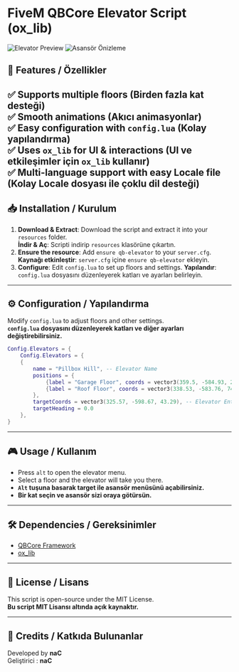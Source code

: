 # FiveM QBCore Elevator Script (ox_lib)

![Elevator Preview](https://hizliresim.com/rsxxmml)
![Asansör Önizleme](https://hizliresim.com/rsxxmml)

## 📌 Features / Özellikler
✅ Supports multiple floors (Birden fazla kat desteği)  
✅ Smooth animations (Akıcı animasyonlar)  
✅ Easy configuration with `config.lua` (Kolay yapılandırma)  
✅ Uses `ox_lib` for UI & interactions (UI ve etkileşimler için `ox_lib` kullanır)  
✅ Multi-language support with easy Locale file (Kolay Locale dosyası ile çoklu dil desteği)
---

## 📥 Installation / Kurulum

1. **Download & Extract**: Download the script and extract it into your `resources` folder.  
   **İndir & Aç**: Scripti indirip `resources` klasörüne çıkartın.
2. **Ensure the resource**: Add `ensure qb-elevator` to your `server.cfg`.
   **Kaynağı etkinleştir**: `server.cfg` içine `ensure qb-elevator` ekleyin.
3. **Configure**: Edit `config.lua` to set up floors and settings.
   **Yapılandır**: `config.lua` dosyasını düzenleyerek katları ve ayarları belirleyin.

---

## ⚙️ Configuration / Yapılandırma
Modify `config.lua` to adjust floors and other settings.  
**`config.lua` dosyasını düzenleyerek katları ve diğer ayarları değiştirebilirsiniz.**

```lua
Config.Elevators = {
    Config.Elevators = {
    {
        name = "Pillbox Hill", -- Elevator Name
        positions = {
            {label = "Garage Floor", coords = vector3(359.5, -584.93, 28.82)}, -- Floor Coords
            {label = "Roof Floor", coords = vector3(338.53, -583.76, 74.17)}, -- Floor Coords
        },
        targetCoords = vector3(325.57, -598.67, 43.29), -- Elevator Entrance
        targetHeading = 0.0 
    },
}
```

---

## 🎮 Usage / Kullanım
- Press `alt` to open the elevator menu.
- Select a floor and the elevator will take you there.
- **`Alt` tuşuna basarak target ile asansör menüsünü açabilirsiniz.**
- **Bir kat seçin ve asansör sizi oraya götürsün.**

---

## 🛠️ Dependencies / Gereksinimler
- [QBCore Framework](https://github.com/qbcore-framework/qb-core)
- [ox_lib](https://github.com/overextended/ox_lib)

---

## 📜 License / Lisans
This script is open-source under the MIT License.  
**Bu script MIT Lisansı altında açık kaynaktır.**

---

## 📝 Credits / Katkıda Bulunanlar
Developed by **naC**  
Geliştirici : **naC**

